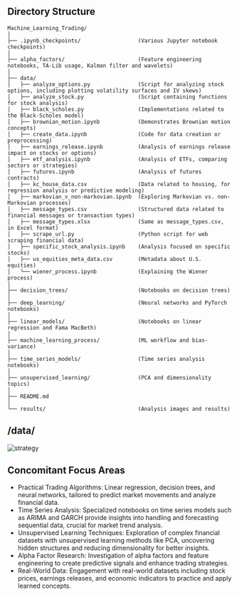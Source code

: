 ## Directory Structure

```
Machine_Learning_Trading/
│
├── .ipynb_checkpoints/                  (Various Jupyter notebook checkpoints)
│
├── alpha_factors/                       (Feature engineering notebooks, TA-Lib usage, Kalman filter and wavelets)
│
├── data/
│   ├── analyze_options.py               (Script for analyzing stock options, including plotting volatility surfaces and IV skews)
│   ├── analyze_stock.py                 (Script containing functions for stock analysis)
│   ├── black_scholes.py                 (Implementations related to the Black-Scholes model)
│   ├── brownian_motion.ipynb            (Demonstrates Brownian motion concepts)
│   ├── create_data.ipynb                (Code for data creation or preprocessing)
│   ├── earnings_release.ipynb           (Analysis of earnings release impact on stocks or options)
│   ├── etf_analysis.ipynb               (Analysis of ETFs, comparing sectors or strategies)
│   ├── futures.ipynb                    (Analysis of futures contracts)
│   ├── kc_house_data.csv                (Data related to housing, for regression analysis or predictive modeling)
│   ├── markovian_v_non-markovian.ipynb  (Exploring Markovian vs. non-Markovian processes)
│   ├── message_types.csv                (Structured data related to financial messages or transaction types)
│   ├── message_types.xlsx               (Same as message_types.csv, in Excel format)
│   ├── scrape_url.py                    (Python script for web scraping financial data)
│   ├── specific_stock_analysis.ipynb    (Analysis focused on specific stocks)
│   ├── us_equities_meta_data.csv        (Metadata about U.S. equities)
│   └── wiener_process.ipynb             (Explaining the Wiener process)
│
├── decision_trees/                      (Notebooks on decision trees)
│
├── deep_learning/                       (Neural networks and PyTorch notebooks)
│
├── linear_models/                       (Notebooks on linear regression and Fama MacBeth)
│
├── machine_learning_process/            (ML workflow and bias-variance)
│
├── time_series_models/                  (Time series analysis notebooks)
│
├── unsupervised_learning/               (PCA and dimensionality topics)
│
├── README.md
│
└── results/                             (Analysis images and results)
```

## /data/

![strategy](https://github.com/SaumikDana/Machine_Learning_Trading/assets/9474631/2a1de833-3538-4193-9892-df2ad5f29bfd)


## Concomitant Focus Areas

- Practical Trading Algorithms: Linear regression, decision trees, and neural networks, tailored to predict market movements and analyze financial data.
- Time Series Analysis: Specialized notebooks on time series models such as ARIMA and GARCH provide insights into handling and forecasting sequential data, crucial for market trend analysis.
- Unsupervised Learning Techniques: Exploration of complex financial datasets with unsupervised learning methods like PCA, uncovering hidden structures and reducing dimensionality for better insights.
- Alpha Factor Research: Investigation of alpha factors and feature engineering to create predictive signals and enhance trading strategies.
- Real-World Data: Engagement with real-world datasets including stock prices, earnings releases, and economic indicators to practice and apply learned concepts.
